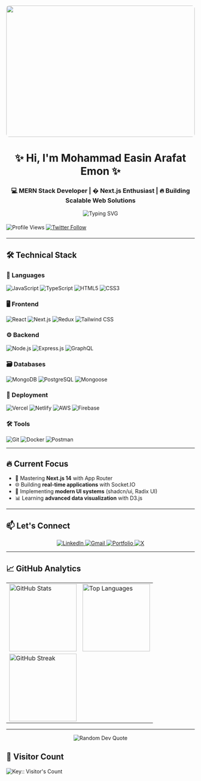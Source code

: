 <!-- Professional Header Image -->
<div align="center this ">
  <img src="https://miro.medium.com/v2/resize:fit:1400/0*0O5n9x6pzlJ5qLkC.gif" width="100%" style="height: 350px; object-fit: cover; border-radius: 8px;"/>
</div>
<!--
This is  header images 
<div align="center">
  <img src="https://miro.medium.com/v2/resize:fit:3200/0*de0IdiUSoJTwgsys.gif" alt="Developer Banner" width="100%" style="height: 350px; object-fit: cover; border-radius: 8px;" />
</div>-->

<h1 align="center">✨ Hi, I'm Mohammad Easin Arafat Emon ✨</h1>
<h3 align="center">💻 MERN Stack Developer | � Next.js Enthusiast | 🔥 Building Scalable Web Solutions</h3>

<div align="center">
  <img src="https://readme-typing-svg.demolab.com?font=Fira+Code&weight=600&size=22&duration=3000&pause=1000&color=38BDF8&center=true&vCenter=true&width=600&lines=Full-Stack+Web+Developer;Open-Source+Contributor;Problem+Solver;Continuous+Learner" alt="Typing SVG" />
</div>

<p align="left" style="margin: 20px 0;">
  <img src="https://komarev.com/ghpvc/?username=emonhossen10&label=Profile%20views&color=0e75b6&style=flat" alt="Profile Views" />
  <a href="https://twitter.com/yourusername">
    <img src="https://img.shields.io/twitter/follow/EmonHossen10?logo=twitter&style=social" alt="Twitter Follow" />
  </a>
</p>

---

## 🛠️ Technical Stack

### 📜 Languages
![JavaScript](https://img.shields.io/badge/JavaScript-F7DF1E?style=for-the-badge&logo=javascript&logoColor=black)
![TypeScript](https://img.shields.io/badge/TypeScript-3178C6?style=for-the-badge&logo=typescript&logoColor=white)
![HTML5](https://img.shields.io/badge/HTML5-E34F26?style=for-the-badge&logo=html5&logoColor=white)
![CSS3](https://img.shields.io/badge/CSS3-1572B6?style=for-the-badge&logo=css3&logoColor=white)

### 🖥️ Frontend
![React](https://img.shields.io/badge/React-61DAFB?style=for-the-badge&logo=react&logoColor=black)
![Next.js](https://img.shields.io/badge/Next.js-000000?style=for-the-badge&logo=nextdotjs&logoColor=white)
![Redux](https://img.shields.io/badge/Redux-764ABC?style=for-the-badge&logo=redux&logoColor=white)
![Tailwind CSS](https://img.shields.io/badge/Tailwind_CSS-38B2AC?style=for-the-badge&logo=tailwind-css&logoColor=white)

### ⚙️ Backend
![Node.js](https://img.shields.io/badge/Node.js-339933?style=for-the-badge&logo=nodedotjs&logoColor=white)
![Express.js](https://img.shields.io/badge/Express.js-000000?style=for-the-badge&logo=express&logoColor=white)
![GraphQL](https://img.shields.io/badge/GraphQL-E10098?style=for-the-badge&logo=graphql&logoColor=white)

### 🗃️ Databases
![MongoDB](https://img.shields.io/badge/MongoDB-47A248?style=for-the-badge&logo=mongodb&logoColor=white)
![PostgreSQL](https://img.shields.io/badge/PostgreSQL-4169E1?style=for-the-badge&logo=postgresql&logoColor=white)
![Mongoose](https://img.shields.io/badge/Mongoose-880000?style=for-the-badge&logo=mongoose&logoColor=white)

### 🚀 Deployment
![Vercel](https://img.shields.io/badge/Vercel-000000?style=for-the-badge&logo=vercel&logoColor=white)
![Netlify](https://img.shields.io/badge/Netlify-00C7B7?style=for-the-badge&logo=netlify&logoColor=white)
![AWS](https://img.shields.io/badge/AWS-232F3E?style=for-the-badge&logo=amazon-aws&logoColor=white)
![Firebase](https://img.shields.io/badge/Firebase-FFCA28?style=for-the-badge&logo=firebase&logoColor=black)


### 🛠️ Tools
![Git](https://img.shields.io/badge/Git-F05032?style=for-the-badge&logo=git&logoColor=white)
![Docker](https://img.shields.io/badge/Docker-2496ED?style=for-the-badge&logo=docker&logoColor=white)
![Postman](https://img.shields.io/badge/Postman-FF6C37?style=for-the-badge&logo=postman&logoColor=white)

---

## 🔥 Current Focus

- 🚀 Mastering **Next.js 14** with App Router
- 🌐 Building **real-time applications** with Socket.IO
- 🎨 Implementing **modern UI systems** (shadcn/ui, Radix UI)
- 📊 Learning **advanced data visualization** with D3.js

---

## 📫 Let's Connect

<div align="center">
  <a href="https://www.linkedin.com/in/mohammademon92/" target="_blank">
    <img src="https://img.shields.io/badge/LinkedIn-0A66C2?style=for-the-badge&logo=linkedin&logoColor=white" alt="LinkedIn"/>
  </a>
  <a href="mailto:emonhossen1000@gmail.com">
    <img src="https://img.shields.io/badge/Gmail-EA4335?style=for-the-badge&logo=gmail&logoColor=white" alt="Gmail"/>
  </a>
  <a href="https://my-portfolio-rouge-eight-67.vercel.app/" target="_blank">
    <img src="https://img.shields.io/badge/Portfolio-F28C38?style=for-the-badge&logo=google-chrome&logoColor=white" alt="Portfolio"/>
  </a>
  <a href="https://x.com/emonhossen10" target="_blank">
    <img src="https://img.shields.io/badge/X-000000?style=for-the-badge&logo=x&logoColor=white" alt="X"/>
  </a>
</div>

---

## 📈 GitHub Analytics

<div align="center">
  <table>
    <tr>
      <td>
        <img height="180em" src="https://github-readme-stats.vercel.app/api?username=emonhossen10&show_icons=true&theme=radical&include_all_commits=true&count_private=true" alt="GitHub Stats"/>
      </td>
      <td>
        <img height="180em" src="https://github-readme-stats.vercel.app/api/top-langs/?username=emonhossen10&layout=compact&langs_count=8&theme=radical" alt="Top Languages"/>
      </td>
    </tr>
    <tr>
      <td colspan="2">
        <img height="180em" src="https://github-readme-streak-stats.herokuapp.com/?user=emonhossen10&theme=radical" alt="GitHub Streak"/>
      </td>
    </tr>
  </table>
  
 
</div>



---
<div align="center">
  <img src="https://quotes-github-readme.vercel.app/api?type=horizontal&theme=tokyonight" alt="Random Dev Quote"/>
</div>

## 🧮 Visitor Count

<img src="https://profile-counter.deno.dev/EmonHossen10/count.svg" alt="Key:: Visitor's Count" />
